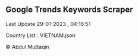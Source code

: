

## Google Trends Keywords Scraper 
 
Last Update 29-01-2023 , 04:16:51

Country List :
VIETNAM.json



© Abdul Muttaqin 
